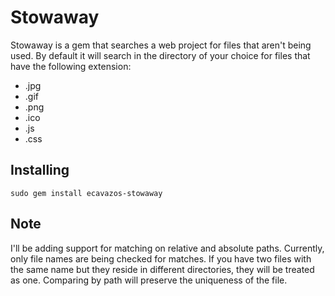 # Stowaway

Stowaway is a gem that searches a web project for files that aren't being used.  By default it will search in the directory of your choice for files that have the following extension:

 * .jpg 
 * .gif 
 * .png 
 * .ico
 * .js
 * .css

## Installing

    sudo gem install ecavazos-stowaway
    
## Note

I'll be adding support for matching on relative and absolute paths.  Currently, only file names are being checked for matches.  If you have two files with the same name but they reside in different directories, they will be treated as one.  Comparing by path will preserve the uniqueness of the file.